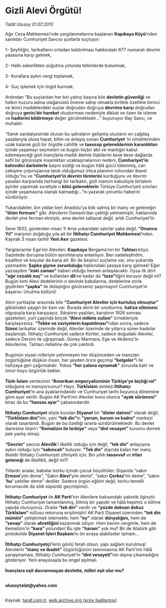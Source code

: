 # Gizli Alevi Örgütü!

*Talât Ulusoy 01.07.2013*

<div class="yazi"><p>Ağır Ceza Mahkemesi’nde yargılanmalarına başlanan <strong>Kapıkaya Köyü</strong>’nden sanıkları Cumhuriyet Savcısı şunlarla suçluyor:<br/><br/>1- Şeyhliğin, tarikatların ortadan kaldırılması hakkındaki 677 numaralı devrim yasasına karşı gelmek,<br/><br/>2- Halkı askerlikten soğutma yolunda telkinlerde bulunmak,<br/><br/>3- Kurallara aykırı vergi toplamak,<br/><br/>4- Suç işlemek için örgüt kurmak.<br/><br/>Ardından “Bu suçlardan her biri yalnız başına bile <strong>devletin güvenliği</strong>
 ve halkın huzuru adına olağanüstü öneme sahip olmakla birlikte 
özellikle birinci ve ikinci maddelerdeki suçlar doğrudan doğruya <strong>devrime karşı</strong> doğrudan doğruya <strong>gerici bir hareket</strong> oluşturması nedeniyle dikkat ve özen ile izleme ve <strong>hadlerini bildirmeye</strong> değer görülmektedir...” buyuruyor Bay Savcı, ve muhabir:<br/><br/>“Sanık sandalyesinde oturan bu şahısların gelişmiş ulusların en çağdaş yasalarıyla ulusa hayat, bilim ve anlayış sunan <strong>Cumhuriyet</strong> ’in nimetlerinden uzak kalarak gizli bir örgütle cahillik ve<strong> taassup geleneklerinin karanlıkları</strong>
 içinde yaşamayı seçmeleri ve bugün hiçbir akıl ve mantığın kabul 
edemeyeceği gizli inançlarla maddi âlemle ilişkilerini kese kese 
dağlarda sefil bir görünüşte insanlıktan uzaklaşmalarının nedeni,<strong> Cumhuriyet’in kahredici darbelerle</strong>
 başını ezdiği ve bugün hâlâ gücü tükenmiş, can çekişme çırpınışlarına 
tanık olduğumuz irtica planının ruhundan ibaret olduğu”nu ve <strong>“Cumhuriyet’in devrim törelerini</strong> kurduğunu ve devrim yasaları karşısında herhangi bir tarikatın, gizli inancın kabulüyle birtakım ayinler yapılmak suretiyle o <strong>kötü geleneklerin</strong> Türkiye Cumhuriyeti sınırları içinde yaşamasına olanak kalmadığı...”nı yazarak yorumlu haberini sürdürüyor.<br/><br/>Yukarıdakiler, bin yıldan beri Anadolu’ya kök salmış bir inanç ve geleneğin <strong>“ölüm fermanı”</strong>
 gibi. Alevilerin Osmanlı’dan çektiği yetmemiştir, haklarında devlet 
yine ferman etmiştir, ama devlet saltanat değil, artık Cumhuriyet’tir.<br/><br/>Sene 1933, günlerden nisan 1! Ama yukarıdaki satırlar şaka değil.<strong> “Onuncu Yıl”</strong> marşının doğduğu yıla ait bir <strong>İttihatçı Cumhuriyet Mahkemesi’</strong>nden. Kaynak 3 nisan tarihli <strong>Yeni Asır</strong> gazetesi.<br/><br/>Yargılananlar Ege’nin Alevileri.<strong> Kapıkaya</strong> Bergama’nın bir <strong>Tahtacı </strong>köyü.
 Gazetede duruşma bütün ayrıntılarıyla anlatılıyor. Ben sadeleştirdim, 
kısalttım ve koyular da bana ait. Bir de beşinci suçlama var, onu 
yukarıda yazmadım: <strong>Şapka giyme zorunluluğu</strong> hakkındaki yasaya karşı gelmek! Eğer yazsaydım <strong>“eski zaman”</strong> haberi olduğu hemen anlaşılacaktı. Oysa ilk dört <strong>“ağır cezalık suç”</strong> ve kullanılan <strong>dil </strong>ne kadar da <strong>“taze”</strong>liğini koruyor değil mi? Bugün kimi Alevi dedelerinin o devirde babalarına, dedelerine zorla giydirilen <strong>“şapka”</strong> ile dolaştığını görürseniz şaşırmayın! Cumhuriyet’in başarısı: Unutma kültürü!<br/><br/>Alevi yurttaşlar arasında bile <strong>“Cumhuriyet Aleviler için kurtuluş olmuştur”</strong> gibisinden yaygın bir kanı var. Burada derin bir unutturma, <strong>hafıza silinmesi </strong>olgusuyla karşı karşıyayız. Sıkıştırın yaşlıları, karıştırın 1926 sonrası gazeteleri, yurt çapında birçok <strong>“Alevi millete zulüm”</strong> örnekleriyle karşılaşırsınız. <strong>“Tekke ve zaviyelerin kapatılması”</strong>ndan sonra, sadece<strong> Sünni</strong>
 tarikatlar üzerinde değil, Aleviler üzerinde de yıllarca süren baskılar
 başlamıştı. İttihatçı Cumhuriyet sadece Kürtler, sadece doğudaki 
Aleviler, sadece Dersim ile uğraşmadı. Güney Marmara, Ege ve Akdeniz’in 
Alevilerine, Tahtacı milletine de çok çektirdi.<br/><br/>Bugünün siyasi rolleriyle yetinmeyen her düşünceden ve inançtan özgürlüğüne düşkün insan, her şeyden önce geçmişi<strong> “belgeler”</strong>i ile hafızaya geri çağırmalıdır. Yoksa <strong>“her çalana oynamak”</strong> zorunda kalır ve ömür boyu özgürlük bekler.<br/><br/><strong>Türk-İslam</strong> sentezinin <strong>“Amerikan emperyalizminin Türkiye’ye biçtiği rol”</strong> olduğuna mı inanıyorsunuz? Hayır, <strong>Türkİslam</strong> sentezi<strong> İttihatçı Cumhuriyet’</strong>in ana ayaklarındandır ve Cumhuriyet tarihi boyunca dönemine göre ayar verilir. Bugün AK Parti’nin Aleviler konu olunca <strong>“ayak sürümesi” </strong>biraz da bu<strong> “hassas ayar”</strong> çabasındandır.<br/><br/><strong>İttihatçı Cumhuriyet</strong> eliyle kurulan <strong>Diyanet</strong> bir <strong>“dinler dairesi”</strong> olarak değil, <strong>“Türkİslam dini”</strong>nin, yani <strong>“tek din”</strong>in <strong>“yorum, kurum ve kadro”</strong> merkezi olarak tasarlandı. Bugün de bu özelliği ısrarla sürdürülmektedir. Bu devlet dairesine İslam’ı <strong>“Kemalizm ile terbiye”</strong> veya<strong> “dinî vesayet”</strong> kurumu demek pek yanlış olmaz.<br/><br/><strong>“Devrim”</strong> savcısı<strong> Alevilik</strong>’i ilkellik olduğu için değil, <strong>“tek din”</strong> anlayışına aykırı olduğu için<strong> “sakıncalı”</strong> buluyor. <strong>“Tek din”</strong> dışında kalan her inanç ilkeldir İttihatçı Cumhuriyet zihniyeti için. Bin yıllık <strong>tasavvuf </strong>ve<strong> irfan geleneği</strong> de ilkellikti, değil mi?!<br/><br/>Yıllardır analar, babalar korku içinde çocuk büyüttüler: Dışarıda “sakın <strong>Ermeni</strong>’yim deme”, “Sakın <strong>Alevi’</strong>yim deme”, “sakın <strong>Çerkez’</strong>im deme”, “sakın<strong> ‘hu’</strong> çektiler deme” dediler. Sadece örgün eğitim değil, korku temelli korumacılık da sildi süpürdü geçmişimizi.<br/><br/><strong>İttihatçı Cumhuriyet</strong> ile <strong>AK Parti’</strong>nin
 Alevilere bakışındaki yakınlık ilginçtir. İttihatçı Cumhuriyet 
tamamlanmış, bitmiş bir yapıdır ve hâlâ hepimiz o köhne yapıda 
oturuyoruz. Orada <strong>“tek din”</strong> vardır ve <strong>“yüzde doksan dokuz Türkİslam”</strong> nüfusu rekoruna erişilmiştir! AK Parti Diyanet üzerinden <strong>“tek din mümini”</strong> yetiştirmek istemekle; hem<strong> “oy”</strong> olarak <strong>dünyalığını,</strong> hem de<strong> “sevap”</strong> olarak <strong>ahretliğini </strong>kazanmak istiyor. Hem benim vergimle, hem de Kemalizm’in<strong> “kara”</strong> yolundan! Bu işte <strong>“haram”</strong> yok mu? Bir de Atatürk gibi protokolde <strong>Diyanet İşleri Başkanı</strong>’nı ön sıraya alabilseler tamam...<br/><br/><strong>İttihatçı Cumhuriyetçi</strong>’lerin gönlü ferah olsun, yapı sağlam kurulmuş! Alevilerin<strong> “inanç ve ibadet”</strong> özgürlüğünün tanınmasına AK Parti’nin hâlâ yanaşmaması, İttihatçı Cumhuriyet’in<strong> “dinî vesayeti”</strong>nin dışına çıkamadığını gösteriyor. Yeni anayasayla bu engel aşılmalı.<br/><br/><strong>İnançlara eşit davranmayan devlette, millet eşit olur mu?</strong><br/><br/><strong></strong></p>
<p><strong>ulusoytalat@yahoo.com<br/></strong><br/></p>
</div>

Kaynak: [taraf.com.tr](http://www.taraf.com.tr:80/talat-ulusoy/makale-gizli-alevi-orgutu.htm), [web.archive.org (arşiv bağlantısı)](http://web.archive.org/web/20130703045044/http://www.taraf.com.tr:80/talat-ulusoy/makale-gizli-alevi-orgutu.htm)
